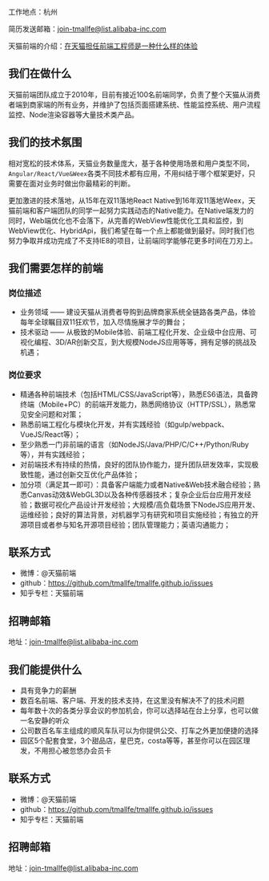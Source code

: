 工作地点：杭州

简历发送邮箱：join-tmallfe@list.alibaba-inc.com

天猫前端的介绍：[在天猫担任前端工程师是一种什么样的体验](https://www.zhihu.com/question/33589154)

## 我们在做什么

天猫前端团队成立于2010年，目前有接近100名前端同学，负责了整个天猫从消费者端到商家端的所有业务，并维护了包括页面搭建系统、性能监控系统、用户流程监控、Node渲染容器等大量技术类产品。

## 我们的技术氛围

相对宽松的技术体系，天猫业务数量庞大，基于各种使用场景和用户类型不同，``Angular/React/Vue&Weex``各类不同技术都有应用，不用纠结于哪个框架更好，只需要在面对业务时做出你最精彩的判断。

更加激进的技术落地，从15年在双11落地React Native到16年双11落地Weex，天猫前端和客户端团队的同学一起努力实践动态的Native能力。在Native端发力的同时，Web端优化也不会落下，从完善的WebView性能优化工具和监控，到WebView优化、HybridApi，我们希望在每一个点上都能做到最好。同时我们也努力争取并成功完成了不支持IE8的项目，让前端同学能够花更多时间在刀刃上。

## 我们需要怎样的前端

### 岗位描述

- 业务领域 —— 建设天猫从消费者导购到品牌商家系统全链路各类产品，体验每年全球瞩目双11狂欢节，加入尽情施展才华的舞台；
- 技术驱动 —— 从极致的Mobile体验、前端工程化开发、企业级中台应用、可视化编程、3D/AR创新交互，到大规模NodeJS应用等等，拥有足够的挑战及机遇；

### 岗位要求

- 精通各种前端技术（包括HTML/CSS/JavaScript等），熟悉ES6语法，具备跨终端（Mobile+PC）的前端开发能力，熟悉网络协议（HTTP/SSL），熟悉常见安全问题和对策；
- 熟悉前端工程化与模块化开发，并有实践经验（如gulp/webpack、VueJS/React等）；
- 至少熟悉一门非前端的语言（如NodeJS/Java/PHP/C/C++/Python/Ruby等），并有实践经验；
- 对前端技术有持续的热情，良好的团队协作能力，提升团队研发效率，实现极致性能，通过创新交互优化产品体验；
- 加分项（满足其一即可）：具备客户端能力或者Native&Web技术融合经验；熟悉Canvas动效&WebGL3D以及各种传感器技术；复杂企业后台应用开发经验；数据可视化产品设计开发经验；大规模/高负载场景下NodeJS应用开发、运维经验；良好的算法背景，对机器学习有研究和项目实施经验；有独立的开源项目或者参与知名开源项目经验；团队管理能力；英语沟通能力；

## 联系方式

* 微博：@天猫前端
* github：https://github.com/tmallfe/tmallfe.github.io/issues
* 知乎专栏：天猫前端

## 招聘邮箱

地址：join-tmallfe@list.alibaba-inc.com


## 我们能提供什么

* 具有竞争力的薪酬
* 数百名前端、客户端、开发的技术支持，在这里没有解决不了的技术问题
* 每年数十次的各类分享会议的参加机会，你可以选择站在台上分享，也可以做一名安静的听众
* 公司数百名车主组成的顺风车队可以为你提供公交、打车之外更加便捷的选择
* 园区5个配套食堂，3个甜品店，星巴克，costa等等，甚至你可以在园区理发，不用担心被忽悠办会员卡

## 联系方式

* 微博：@天猫前端
* github：https://github.com/tmallfe/tmallfe.github.io/issues
* 知乎专栏：天猫前端

## 招聘邮箱

地址：join-tmallfe@list.alibaba-inc.com
